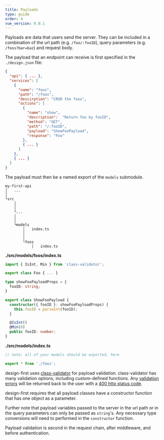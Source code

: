 ```yaml
---
title: Payloads
type: guide
order: 4
vue_version: 0.0.1
---
```


Payloads are data that users send the server. They can be included in a combination of the url path (e.g. `/foo/:fooID`), query parameters (e.g. `/foos?bar=baz`) and request body.

The payload that an endpoint can receive is first specified in the `./design.json` file:

```json
{
  "api": { ... },
  "services": [
    {
      "name": "foos",
      "path": "/foos",
      "descirption": "CRUD the foos",
      "actions": [
        {
          "name": "show",
          "description":  "Return foo by fooID",
          "method": "GET",
          "path": "/:fooID",
          "payload": "ShowFooPayload",
          "response": "Foo"
        },
        { ... }
      ]
    },
    { ... }
  ]
}
```

The payload must then be a named export of the `models` submodule.

```
my-first-api
│   ...
│
└src
    │
    │
    └...
    │
    │
    └models
        │   index.ts
        │
        │
        └foos
            │   index.ts
```

**./src/models/foos/index.ts**
```typescript
import { IsInt, Min } from 'class-validator';

export class Foo { ... }

type showFooPayloadProps = {
  fooID: string;
}

export class ShowFooPayload {
  constructor({ fooID }: showFooPayloadProps) {
    this.fooID = parseInt(fooID);
  }

  @IsInt()
  @Min(0)
  public fooID: number;
}

```

**./src/models/index.ts**
```typescript
// note: all of your models should be exported, here

export * from './foos';
```

design-first uses [class-validator](https://github.com/typestack/class-validator) for payload validation. class-validator has many validation options, including custom-defined functions. Any [validation errors](https://github.com/typestack/class-validator#validation-errors) will be returned back to the user with a [400 http status code](https://developer.mozilla.org/en-US/docs/Web/HTTP/Status/400).

design-first requires that all payload classes have a constructor function that has one object as a parameter.

Further note that payload variables passed to the server in the url path or in the query parameters can only be passed as `string`'s. Any necessary type conversions will need to performed in the `constructor` function.

Payload validation is second in the request chain, after middleware, and before authentication.
